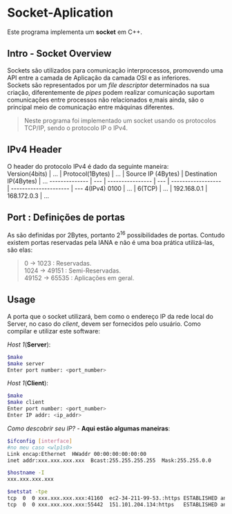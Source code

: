 # Socket-Aplication

Este programa implementa um **socket** em C++.

## Intro - Socket Overview

Sockets são utilizados para comunicação interprocessos, promovendo uma API entre a camada de Aplicação
da camada OSI e as inferiores.  
Sockets são representados por um *file descriptor* determinados na sua criação, diferentemente de *pipes*
podem realizar comunicação suportam comunicações entre processos não relacionados e,mais ainda, são
o principal meio de comunicação entre máquinas diferentes.
>Neste programa foi implementado um socket usando os protocolos TCP/IP, sendo o protocolo IP o IPv4.

## IPv4 Header

O header do protocolo IPv4 é dado da seguinte maneira:  
Version(4bits) | ... | Protocol(1Bytes) | ... | Source IP (4Bytes) | Destination IP(4Bytes) | ...
-------------- | --- | ---------------- | --- | ------------------ | ---------------------  | ---
4(IPv4) 0100   | ... | 6(TCP)           | ... | 192.168.0.1        | 168.172.0.3            | ...

## Port : Definições de portas

As são definidas por 2Bytes, portanto $2^{16}$ possibilidades de portas. Contudo existem portas reservadas
pela IANA e não é uma boa prática utilizá-las, são elas:  
>0 → 1023 : Reservadas.  
>1024 → 49151 : Semi-Reservadas.  
>49152 → 65535 : Aplicações em geral.

## Usage

A porta que o socket utilizará, bem como o endereço IP da rede local do Server, no caso do *client*,
devem ser fornecidos pelo usuário.
Como compilar e utilizar este software:

*Host 1*(**Server**):  

``` bash
$make
$make server
Enter port number: <port_number>
```

*Host 1*(**Client**):  

``` bash
$make
$make client
Enter port number: <port_number>
Enter IP addr: <ip_addr>
```

*Como descobrir seu IP?* - **Aqui estão algumas maneiras**:  

``` bash
$ifconfig [interface]
#no meu caso <wlp1s0>
Link encap:Ethernet  HWaddr 00:00:00:00:00:00  
inet addr:xxx.xxx.xxx.xxx  Bcast:255.255.255.255  Mask:255.255.0.0

$hostname -I
xxx.xxx.xxx.xxx

$netstat -tpe
tcp  0  0 xxx.xxx.xxx.xxx:41160  ec2-34-211-99-53.:https ESTABLISHED antonio  491685  8683/firefox
tcp  0  0 xxx.xxx.xxx.xxx:55442  151.101.204.134:https   ESTABLISHED antonio  491034  8683/firefox
```